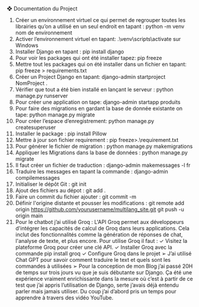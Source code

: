 ❖	       Documentation du Project

1.	Créer un environnement virtuel ce qui permet de regrouper toutes les librairies qu’on a utilisé en un seul endroit  en tapant : python -m venv nom de environnement
2.	Activer l’environnement virtuel en tapant: .\venv\scripts\activate sur Windows
3.	Installer Django en tapant : pip install django
4.	Pour voir les packages qui ont été installer tapez: pip freeze
5.	Mettre tout les packages qui on été installer dans un fichier en tapant: pip freeze > requirements.txt
6.	Créer un Project Django en tapant: django-admin startproject NomProject .
7.	Vérifier que tout a été bien installé en lançant le serveur : python manage.py runserver
8.	Pour créer une application on tape: django-admin startapp produits
9.	Pour faire des migrations en gardant la base de donnée existante on tape: python manage.py migrate
10.	 Pour créer l’espace d’enregistrement: python manage.py createsuperuser
11.	Installer le package : pip install Pillow
12.	Mettre à jour son fichier requirement : pip freeze>.\requirement.txt
13.	Pour générer le fichier de migration : python manage.py makemigrations
14.	Appliquer les Migrations dans la base de données : python manage.py migrate
15.	Il faut créer un fichier de traduction : django-admin makemessages -l fr 
16.	Traduire les messages en tapant la commande : django-admin compilemessages 
17.	Initialiser le dépôt Git : git init
18.	Ajout des fichiers au dépot : git add .
19.	Faire un commit du fichier ajouter : git commit -m 
20.	Définir l'origine distante et pousser les modifications : git remote add origin https://github.com/yourusername/multilang_site.git git push -u origin main
21.	 Pour le chatbot j’ai utilisé Groq : L'API Groq permet aux développeurs d'intégrer les capacités de calcul de Groq dans leurs applications. Cela inclut des fonctionnalités comme la génération de réponses de chat, l'analyse de texte, et plus encore. Pour utilise Groq il faut : 
✓	Visitez la plateforme Groq pour créer une clé API.
✓	Installer Groq avec la commande pip install groq
✓	Configure Groq dans le projet 
➢	J’ai utilisé Chat GPT pour savoir comment traduire le text et quels sont les commandes à utilisées
➢	Pour la conception de mon Blog j’ai passé 20H de temps sur trois jours vu que je suis débutante sur Django. Ça été une expérience vraiment enrichissante dans la mesure où c’est à partir de ce test que j’ai appris l’utilisation de Django, serte j’avais déjà entendu parler mais jamais utiliser. Du coup j’ai d’abord pris un temps pour apprendre à travers des vidéo YouTube.

